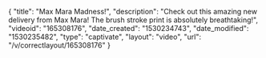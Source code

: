 {
    "title": "Max Mara Madness!",
    "description": "Check out this amazing new delivery from Max Mara! The brush stroke print is absolutely breathtaking!",
    "videoid": "165308176",
    "date_created": "1530234743",
    "date_modified": "1530235482",
    "type": "captivate",
    "layout": "video",
    "url": "\/v\/correctlayout\/165308176"
}